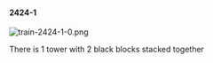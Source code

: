 #### 2424-1
![train-2424-1-0.png](https://github.com/lil-lab/nlvr/raw/master/nlvr/train/images/16/train-2424-1-0.png "train-2424-1-0.png")

There is 1 tower with 2 black blocks stacked together